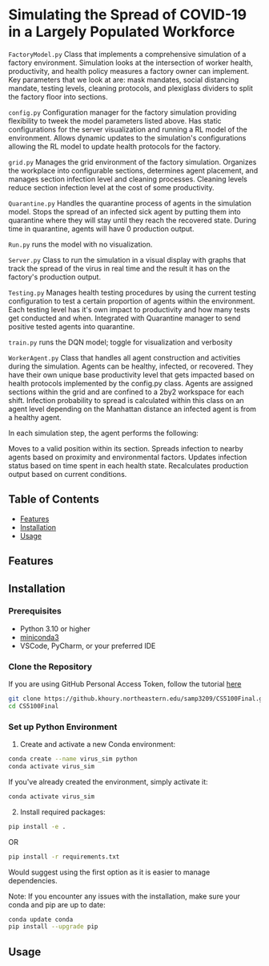 # Simulating the Spread of COVID-19 in a Largely Populated Workforce

`FactoryModel.py` Class that implements a comprehensive simulation of a factory environment. Simulation looks at the intersection of worker health, productivity, and health policy measures a factory owner can implement. Key parameters that we look at are: mask mandates, social distancing mandate, testing levels, cleaning protocols, and plexiglass dividers to split the factory floor into sections. 

`config.py` Configuration manager for the factory simulation providing flexibility to tweek the model parameters listed above. Has static configurations for the server visualization and running a RL model of the environment. Allows dynamic updates to the simulation's configurations allowing the RL model to update health protocols for the factory. 

`grid.py` Manages the grid environment of the factory simulation. Organizes the workplace into configurable sections, determines agent placement, and manages section infection level and cleaning processes. Cleaning levels reduce section infection level at the cost of some productivity. 

`Quarantine.py` Handles the quarantine process of agents in the simulation model. Stops the spread of an infected sick agent by putting them into quarantine where they will stay until they reach the recovered state. During time in quarantine, agents will have 0 production output. 

`Run.py` runs the model with no visualization. 

`Server.py` Class to run the simulation in a visual display with graphs that track the spread of the virus in real time and the result it has on the factory's production output.

`Testing.py` Manages health testing procedures by using the current testing configuration to test a certain proportion of agents within the environment. Each testing level has it's own impact to productivity and how many tests get conducted and when. Integrated with Quarantine manager to send positive tested agents into quarantine. 

`train.py` runs the DQN model; toggle for visualization and verbosity 

`WorkerAgent.py` Class that handles all agent construction and activities during the simulation. Agents can be healthy, infected, or recovered. They have their own unique base productivity level that gets impacted based on health protocols implemented by the config.py class. Agents are assigned sections within the grid and are confined to a 2by2 workspace for each shift. 
Infection probability to spread is calculated within this class on an agent level depending on the Manhattan distance an infected agent is from a healthy agent. 

In each simulation step, the agent performs the following:

Moves to a valid position within its section.
Spreads infection to nearby agents based on proximity and environmental factors.
Updates infection status based on time spent in each health state.
Recalculates production output based on current conditions.


## Table of Contents

- [Features](#features)
- [Installation](#installation)
- [Usage](#usage)

## Features


## Installation

### Prerequisites

- Python 3.10 or higher
- [miniconda3](https://docs.anaconda.com/miniconda/miniconda-install/)
- VSCode, PyCharm, or your preferred IDE

### Clone the Repository

If you are using GitHub Personal Access Token, follow the tutorial [here](https://kettan007.medium.com/how-to-clone-a-git-repository-using-personal-access-token-a-step-by-step-guide-ab7b54d4ef83)
```bash
git clone https://github.khoury.northeastern.edu/samp3209/CS5100Final.git
cd CS5100Final
```

### Set up Python Environment

1. Create and activate a new Conda environment:
```bash
conda create --name virus_sim python
conda activate virus_sim
```

If you've already created the environment, simply activate it:
```bash
conda activate virus_sim
```

2. Install required packages:
```bash 
pip install -e .
```
OR 

```bash
pip install -r requirements.txt
```
Would suggest using the first option as it is easier to manage dependencies.

Note: If you encounter any issues with the installation, make sure your conda and pip are up to date:
```bash
conda update conda
pip install --upgrade pip
```

## Usage




